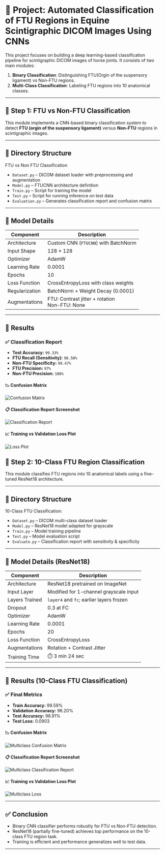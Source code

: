 # 🤖 Project: Automated Classification of FTU Regions in Equine Scintigraphic DICOM Images Using CNNs

This project focuses on building a deep learning-based classification pipeline for scintigraphic DICOM images of horse joints. It consists of two main modules:

1. **Binary Classification**: Distinguishing FTU(Orgin of the suspensory ligament) vs Non-FTU regions.
2. **Multi-Class Classification**: Labeling FTU regions into 10 anatomical classes.


---

## 📌 Step 1: FTU vs Non-FTU Classification

This module implements a CNN-based binary classification system to detect **FTU (orgin of the suspensory ligament)** versus **Non-FTU** regions in scintigraphic images.

---

## 📁 Directory Structure

FTU vs Non FTU Classification
- `Dataset.py` – DICOM dataset loader with preprocessing and augmentation
- `Model.py` – FTUCNN architecture definition
- `Train.py` – Script for training the model
- `Test.py` – Script for running inference on test data
- `Evaluation.py` – Generates classification report and confusion matrix


---

## 🧠 Model Details

| Component       | Description                                         |
|----------------|-----------------------------------------------------|
| Architecture    | Custom CNN (`FTUCNN`) with BatchNorm               |
| Input Shape     | 128 × 128                                           |
| Optimizer       | AdamW                                              |
| Learning Rate   | 0.0001                                             |
| Epochs          | 10                                                 |
| Loss Function   | CrossEntropyLoss with class weights                |
| Regularization  | BatchNorm + Weight Decay (0.0001)                  |
| Augmentations   | FTU: Contrast jitter + rotation<br>Non-FTU: None   |

---

## 🧪 Results

### ✅ Classification Report
- **Test Accuracy:** `99.33%`
- **FTU Recall (Sensitivity):** `98.50%`
- **Non-FTU Specificity:** `99.47%`
- **FTU Precision:** `97%`
- **Non-FTU Precision:** `100%`


#### 📉 Confusion Matrix

![Confusion Matrix](Images/FTU%20classification(cm).png)

#### 📋 Classification Report Screenshot

![Classification Report](Images/FTU%20classification%20report.png)

#### 📈 Training vs Validation Loss Plot

![Loss Plot](Images/train_Val_loss.png)


## 📌 Step 2: 10-Class FTU Region Classification

This module classifies FTU regions into 10 anatomical labels using a fine-tuned ResNet18 architecture.

---

## 📁 Directory Structure

10-Class FTU Classification:
- `Dataset.py` – DICOM multi-class dataset loader
- `Model.py` – ResNet18 model adapted for grayscale
- `Train.py` – Model training pipeline
- `Test.py` – Model evaluation script
- `Evaluate.py` – Classification report with sensitivity & specificity

---

## 🧠 Model Details (ResNet18)

| Component       | Description                                       |
|----------------|---------------------------------------------------|
| Architecture    | ResNet18 pretrained on ImageNet                  |
| Input Layer     | Modified for 1-channel grayscale input           |
| Layers Trained  | `layer4` and `fc`; earlier layers frozen         |
| Dropout         | 0.3 at FC                                        |
| Optimizer       | AdamW                                            |
| Learning Rate   | 0.0001                                           |
| Epochs          | 20                                               |
| Loss Function   | CrossEntropyLoss             |
| Augmentations   | Rotation + Contrast Jitter                       |
| Training Time   | ⏱️ 3 min 24 sec                                   |

---

## 🧪 Results (10-Class FTU Classification)

### ✅ Final Metrics
- **Train Accuracy:** 99.59%
- **Validation Accuracy:** 96.20%
- **Test Accuracy:** 98.91%
- **Test Loss:** 0.0903

#### 📉 Confusion Matrix
![Multiclass Confusion Matrix](Images/Multiclass%20CM.png)

#### 📋 Classification Report Screenshot
![Multiclass Classification Report](Images/Multiclass%20classification%20report.png)

#### 📈 Training vs Validation Loss Plot
![Multiclass Loss](Images/Multiclass_loss.png)

---

## ✅ Conclusion

- Binary CNN classifier performs robustly for FTU vs Non-FTU detection.
- ResNet18 (partially fine-tuned) achieves top performance on the 10-class FTU region task.
- Training is efficient and performance generalizes well to test data.

---